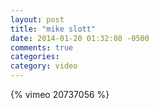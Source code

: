 ```yaml
---
layout: post
title: "mike slott"
date: 2014-01-20 01:32:08 -0500
comments: true
categories: 
category: video
---
```

{% vimeo 20737056 %}